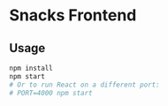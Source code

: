 Snacks Frontend
===============

## Usage

```sh
npm install
npm start
# Or to run React on a different port:
# PORT=4000 npm start
```
